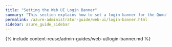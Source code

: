 ```yaml
---
title: "Setting the Web UI Login Banner"
summary: "This section explains how to set a login banner for the Qumulo Core Web UI."
permalink: /azure-administrator-guide/web-ui/login-banner.html
sidebar: azure_guide_sidebar
---
```


{% include content-reuse/admin-guides/web-ui/login-banner.md %}
